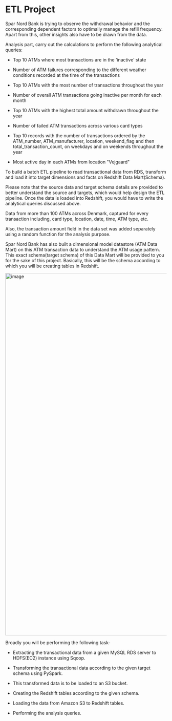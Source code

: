 # ETL Project

Spar Nord Bank is trying to observe the withdrawal behavior and the corresponding dependent factors to optimally manage the refill frequency. Apart from this, other insights also have to be drawn from the data.

 

Analysis part, carry out the calculations to perform the following analytical queries:

- Top 10 ATMs where most transactions are in the ’inactive’ state

- Number of ATM failures corresponding to the different weather conditions recorded at the time of the transactions

- Top 10 ATMs with the most number of transactions throughout the year

- Number of overall ATM transactions going inactive per month for each month

- Top 10 ATMs with the highest total amount withdrawn throughout the year

- Number of failed ATM transactions across various card types

- Top 10 records with the number of transactions ordered by the ATM_number, ATM_manufacturer, location, weekend_flag and then total_transaction_count, on weekdays and on weekends throughout the year

- Most active day in each ATMs from location "Vejgaard"

 

To build a batch ETL pipeline to read transactional data from RDS, transform and load it into target dimensions and facts on Redshift Data Mart(Schema).


Please note that the source data and target schema details are provided to better understand the source and targets, which would help design the ETL pipeline. Once the data is loaded into Redshift, you would have to write the analytical queries discussed above.

 

Data from more than 100 ATMs across Denmark, captured for every transaction including, card type, location, date, time, ATM type, etc.

 

Also, the transaction amount field in the data set was added separately using a random function for the analysis purpose. 

 

Spar Nord Bank has also built a dimensional model datastore (ATM Data Mart) on this ATM transaction data to understand the ATM usage pattern. This exact schema(target schema) of this Data Mart will be provided to you for the sake of this project. Basically, this will be the schema according to which you will be creating tables in Redshift. 

<img width="1132" alt="image" src="https://github.com/Gupta97Sarthak/ETL-pipeline-IIITB/assets/160407982/9c27c892-066d-4d49-a67c-11e627ec1e3e">
 

Broadly you will be performing the following task-

- Extracting the transactional data from a given MySQL RDS server to HDFS(EC2) instance using Sqoop.

- Transforming the transactional data according to the given target schema using PySpark. 

- This transformed data is to be loaded to an S3 bucket.

- Creating the Redshift tables according to the given schema.

- Loading the data from Amazon S3 to Redshift tables.

- Performing the analysis queries.


